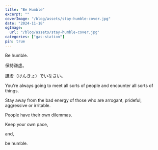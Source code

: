 ```yaml
---
title: "Be Humble"
excerpt: ""
coverImage: "/blog/assets/stay-humble-cover.jpg"
date: "2024-11-18"
ogImage:
  url: "/blog/assets/stay-humble-cover.jpg"
categories: ["gas-station"]
pin: true
---
```


Be humble.

保持谦虚。

謙虚（けんきょ）でいなさい。


You're always going to meet all sorts of people and encounter all sorts of things.

Stay away from the bad energy of those who are arrogant, prideful, aggressive or irritable.

People have their own dilemmas.

Keep your own pace,

and,

be humble.






